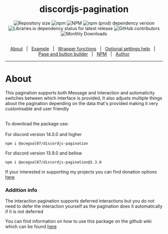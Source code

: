 <h1 align="center">discordjs-pagination</h1>
<div align="center">
   <img alt="Repository size" src="https://img.shields.io/github/repo-size/acegoal07/discordjs-pagination">
   <img alt="npm" src="https://img.shields.io/npm/v/@acegoal07/discordjs-pagination/latest">
   <img alt="NPM" src="https://img.shields.io/npm/l/@acegoal07/discordjs-pagination">
   <img alt="npm (prod) dependency version" src="https://img.shields.io/npm/dependency-version/@acegoal07/discordjs-pagination/discord.js">
   <img alt="Libraries.io dependency status for latest release" src="https://img.shields.io/github/issues-raw/acegoal07/discordjs-pagination">
   <img alt="GitHub contributors" src="https://img.shields.io/github/contributors/acegoal07/discordjs-pagination">
   <img alt="Monthly Downloads" src="https://img.shields.io/npm/dm/@acegoal07/discordjs-pagination">
</div><br>
<p align="center">
   <a href="#about">About</a> &#xa0; | &#xa0;
   <a href="#example">Example</a> &#xa0; | &#xa0;
   <a href="#functions">Wrapper functions</a> &#xa0; | &#xa0;
   <a href="#settingsHelp">Optional settings help</a> &#xa0; | &#xa0;
   <a href="#createHelp">Page and button builder</a> &#xa0; | &#xa0;
   <a href="https://www.npmjs.com/package/@acegoal07/discordjs-pagination">NPM</a> &#xa0; | &#xa0;
   <a href="https://github.com/acegoal07" target="_blank">Author</a>
</p>

---

<h1 id="about">About</h1>
This pagination supports both Message and Interaction and automaticity switches between which interface is provided, It also adjusts multiple things about the pagination depending on the data that's provided making it very customisable and user friendly<br><br>

To download the package use:<br><br>
For discord version 14.0.0 and higher
```sh
npm i @acegoal07/discordjs-pagination
```
For discord version 13.9.0 and bellow
```sh
npm i @acegoal07/discordjs-pagination@1.3.0
```

If your interested in supporting my projects you can find donation options <a href="https://acegoal07.dev/donate">here</a>

### Addition info
The interaction pagination supports deferred interactions but you do not need to defer the interaction yourself as the pagination does it automatically if it is not deferred

You can find information on how to use this package on the github wiki which can be found <a href="https://github.com/acegoal07/json-editor/wiki">here</a>
